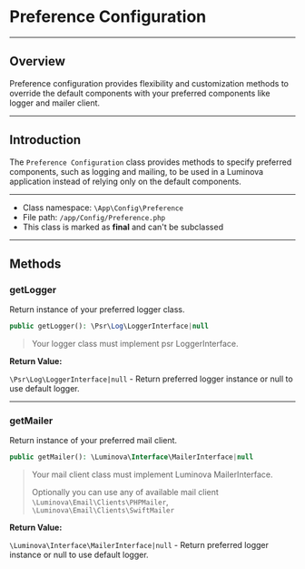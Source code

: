 # Preference Configuration

***

## Overview

Preference configuration provides flexibility and customization methods to override the default components with your preferred components like logger and mailer client.

***

## Introduction

The `Preference Configuration` class provides methods to specify preferred components, such as logging and mailing, to be used in a Luminova application instead of relying only on the default components.

***

* Class namespace: `\App\Config\Preference`
* File path: `/app/Config/Preference.php`
* This class is marked as **final** and can't be subclassed

***
## Methods

### getLogger

Return instance of your preferred logger class.

```php
public getLogger(): \Psr\Log\LoggerInterface|null
```

> Your logger class must implement psr LoggerInterface.

**Return Value:**

`\Psr\Log\LoggerInterface|null` - Return preferred logger instance or null to use default logger.

***

### getMailer

Return instance of your preferred mail client.

```php
public getMailer(): \Luminova\Interface\MailerInterface|null
```

> Your mail client class must implement Luminova MailerInterface.
>
> Optionally you can use any of available mail client `\Luminova\Email\Clients\PHPMailer`, `\Luminova\Email\Clients\SwiftMailer`

**Return Value:**

`\Luminova\Interface\MailerInterface|null` - Return preferred logger instance or null to use default logger.
